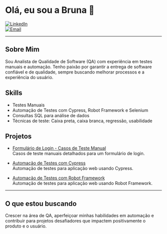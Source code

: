 # Olá, eu sou a Bruna 👋

[![LinkedIn](https://img.shields.io/badge/LinkedIn-brunaloren-blue?logo=linkedin&style=for-the-badge)](https://linkedin.com/in/brunaloren)  
[![Email](https://img.shields.io/badge/Email-brunaloren9@gmail.com-red?style=for-the-badge&logo=gmail)](mailto:brunaloren9@gmail.com)  

---

## Sobre Mim
Sou Analista de Qualidade de Software (QA) com experiência em testes manuais e automação. Tenho paixão por garantir a entrega de software confiável e de qualidade, sempre buscando melhorar processos e a experiência do usuário.

## Skills
- Testes Manuais  
- Automação de Testes com Cypress, Robot Framework e Selenium  
- Consultas SQL para análise de dados  
- Técnicas de teste: Caixa preta, caixa branca, regressão, usabilidade  

## Projetos
- [Formulário de Login - Casos de Teste Manual](https://github.com/BrunaL0ren/manual-test-cases-login-form)  
Casos de teste manuais detalhados para um formulário de login.

- [Automação de Testes com Cypress](https://github.com/BrunaL0ren/cypress-saucedemo-tests)  
Automação de testes para aplicação web usando Cypress.

- [Automação de Testes com Robot Framework](https://github.com/BrunaL0ren/robot-login-tests)  
Automação de testes para aplicação web usando Robot Framework.

---
## O que estou buscando  
Crescer na área de QA, aperfeiçoar minhas habilidades em automação e contribuir para projetos desafiadores que impactem positivamente o produto e o usuário.
